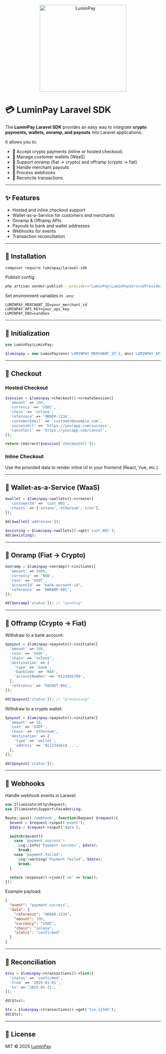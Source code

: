 <p align="center">
  <img title="LuminPay" src="https://res.cloudinary.com/dqjm8yyzd/image/upload/v1757546948/logo-home_kcmfse.svg" width="280px"/>
</p>

# 💳 LuminPay Laravel SDK

The **LuminPay Laravel SDK** provides an easy way to integrate **crypto payments, wallets, onramp, and payouts** into Laravel applications.

It allows you to:  
- 🛒 Accept crypto payments (inline or hosted checkout)  
- 🪪 Manage customer wallets (WaaS)  
- 💸 Support onramp (fiat → crypto) and offramp (crypto → fiat)  
- 🏦 Handle merchant payouts  
- 📡 Process webhooks  
- 🧾 Reconcile transactions  

---

## ✨ Features
- Hosted and inline checkout support  
- Wallet-as-a-Service for customers and merchants  
- Onramp & Offramp APIs  
- Payouts to bank and wallet addresses  
- Webhooks for events  
- Transaction reconciliation  

---

## 🚀 Installation

```bash
composer require luminpay/laravel-sdk
```

Publish config:

```bash
php artisan vendor:publish --provider="LuminPay\LuminPayServiceProvider"
```

Set environment variables in `.env`:

```env
LUMINPAY_MERCHANT_ID=your_merchant_id
LUMINPAY_API_KEY=your_api_key
LUMINPAY_ENV=sandbox
```

---

## 🔧 Initialization

```php
use LuminPay\LuminPay;

$luminpay = new LuminPay(env('LUMINPAY_MERCHANT_ID'), env('LUMINPAY_API_KEY'), env('LUMINPAY_ENV'));
```

---

## 🛒 Checkout

### Hosted Checkout

```php
$session = $luminpay->checkout()->createSession([
  'amount' => 100,
  'currency' => 'USDC',
  'chain' => 'solana',
  'reference' => 'ORDER-1234',
  'customerEmail' => 'customer@example.com',
  'successUrl' => 'https://yourapp.com/success',
  'cancelUrl' => 'https://yourapp.com/cancel',
]);

return redirect($session['checkoutUrl']);
```

### Inline Checkout

Use the provided data to render inline UI in your frontend (React, Vue, etc.).

---

## 🪪 Wallet-as-a-Service (WaaS)

```php
$wallet = $luminpay->wallets()->create([
  'customerId' => 'cust_001',
  'chains' => ['solana','ethereum','tron'],
]);

dd($wallet['addresses']);

$existing = $luminpay->wallets()->get('cust_001');
dd($existing);
```

---

## 💸 Onramp (Fiat → Crypto)

```php
$onramp = $luminpay->onramp()->initiate([
  'amount' => 5000,
  'currency' => 'NGN',
  'coin' => 'USDT',
  'accountId' => 'bank-account-id',
  'reference' => 'ONRAMP-001',
]);

dd($onramp['status']); // "pending"
```

---

## 🏦 Offramp (Crypto → Fiat)

Withdraw to a bank account:

```php
$payout = $luminpay->payouts()->initiate([
  'amount' => 100,
  'coin' => 'USDC',
  'chain' => 'solana',
  'destination' => [
    'type' => 'bank',
    'bankCode' => '044',
    'accountNumber' => '0123456789',
  ],
  'reference' => 'PAYOUT-001',
]);

dd($payout['status']); // "processing"
```

Withdraw to a crypto wallet:

```php
$payout = $luminpay->payouts()->initiate([
  'amount' => 50,
  'coin' => 'USDT',
  'chain' => 'ethereum',
  'destination' => [
    'type' => 'wallet',
    'address' => '0x1234abcd...',
  ],
]);

dd($payout['status']);
```

---

## 📡 Webhooks

Handle webhook events in Laravel:

```php
use Illuminate\Http\Request;
use Illuminate\Support\Facades\Log;

Route::post('/webhook', function(Request $request){
  $event = $request->input('event');
  $data = $request->input('data');

  switch($event){
    case 'payment.success':
      Log::info('Payment success', $data);
      break;
    case 'payment.failed':
      Log::warning('Payment failed', $data);
      break;
  }

  return response()->json(['ok' => true]);
});
```

Example payload:

```json
{
  "event": "payment.success",
  "data": {
    "reference": "ORDER-1234",
    "amount": 100,
    "currency": "USDC",
    "chain": "solana",
    "status": "confirmed"
  }
}
```

---

## 🧾 Reconciliation

```php
$txs = $luminpay->transactions()->list([
  'status' => 'confirmed',
  'from' => '2025-01-01',
  'to' => '2025-01-31',
]);

dd($txs);

$tx = $luminpay->transactions()->get('txn_12345');
dd($tx);
```

---


## 📜 License

MIT © 2025 [LuminPay](https://luminpay.co)
